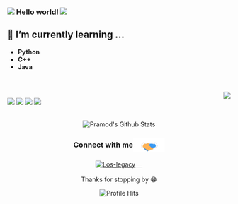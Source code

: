 ### <img src="https://github.com/rajput2107/rajput2107/blob/master/Assets/Hi.gif" width="29px"> Hello world!&nbsp;<img src="https://github.com/rajput2107/rajput2107/blob/master/Assets/Earth.gif" width="24px">



## 🌱 I’m currently learning ...
- **Python**
- **C++**
- **Java**
<br/>
  <br/>
  
  
  
<img align="right" src="https://github.com/rajput2107/rajput2107/blob/master/Assets/Developer.gif"/>




<code><a href="https://www.python.org/" target="_blank"><img height="50" src="https://www.vectorlogo.zone/logos/python/python-ar21.svg"></a></code>
<code><a href="https://www.linux.org/" target="_blank"><img height="50" src="https://www.vectorlogo.zone/logos/linux/linux-ar21.svg"></a></code>
<code><a href="https://reactjs.org/" target="_blank"><img height="50" src="https://www.vectorlogo.zone/logos/reactjs/reactjs-ar21.svg"></a></code>
<code><a href="https://www.docker.com/" target="_blank"><img height="50" src="https://www.vectorlogo.zone/logos/docker/docker-official.svg"></a></code>
<br/><br/>

<p align="center">
<img align="center" src="https://github-readme-stats.vercel.app/api?username=Exodusnick&&show_icons=true&theme=radical" alt="Pramod's Github Stats">
</p> 
 
<div align="center">
  <h3 align="center">Connect with me<img align="center" src="https://github.com/Exodusnick/Exdusnick/blob/main/Assets/Handshake.gif" height="33px" /></h3> 
</div>
<p align="center">
 <a href="https://forum.los-legacy.de/contact//Los-legacy/"target="blank">
   <img align="center" alt=" Los-legacy" width="30px" src="https://forum.los-legacy.de/" /> &nbsp; &nbsp; 
 </a> 
  <br/>
  <br/>
  Thanks for stopping by 😁<br/>
</p>
<p align="center"><img alt="Profile Hits" src="https://hits.seeyoufarm.com/api/count/incr/badge.svg?url=https%3A%2F%2Fgithub.com%2Frajput2107%2F" /></p>
